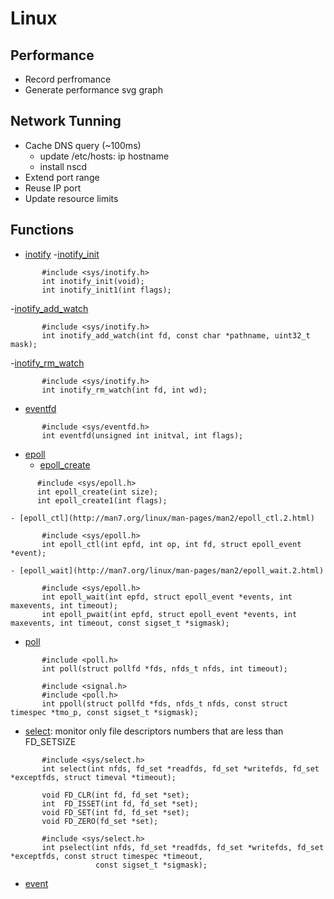 # Linux

## Performance
 - Record perfromance
 - Generate performance svg graph
 
## Network Tunning
  - Cache DNS query (~100ms)
    - update /etc/hosts:    ip hostname
    - install nscd
  - Extend port range
  - Reuse IP port
  - Update resource limits

## Functions
- [inotify](http://man7.org/linux/man-pages/man7/inotify.7.html)
   -[inotify_init](http://man7.org/linux/man-pages/man2/inotify_init.2.html)
```
       #include <sys/inotify.h>
       int inotify_init(void);
       int inotify_init1(int flags);
```     
   -[inotify_add_watch](http://man7.org/linux/man-pages/man2/inotify_add_watch.2.html)
```
       #include <sys/inotify.h>
       int inotify_add_watch(int fd, const char *pathname, uint32_t mask);   
```   
   -[inotify_rm_watch](http://man7.org/linux/man-pages/man2/inotify_rm_watch.2.html)
```
       #include <sys/inotify.h>
       int inotify_rm_watch(int fd, int wd);
```
   
- [eventfd](http://man7.org/linux/man-pages/man2/eventfd.2.html)
```
       #include <sys/eventfd.h>
       int eventfd(unsigned int initval, int flags);
```

- [epoll](http://man7.org/linux/man-pages/man7/epoll.7.html)
    - [epoll_create](http://man7.org/linux/man-pages/man2/epoll_create.2.html)
```
      #include <sys/epoll.h>
      int epoll_create(int size);
      int epoll_create1(int flags);
```
    - [epoll_ctl](http://man7.org/linux/man-pages/man2/epoll_ctl.2.html)
```
       #include <sys/epoll.h>
       int epoll_ctl(int epfd, int op, int fd, struct epoll_event *event);
```
    - [epoll_wait](http://man7.org/linux/man-pages/man2/epoll_wait.2.html)
```
       #include <sys/epoll.h>
       int epoll_wait(int epfd, struct epoll_event *events, int maxevents, int timeout);
       int epoll_pwait(int epfd, struct epoll_event *events, int maxevents, int timeout, const sigset_t *sigmask);
```

- [poll](http://man7.org/linux/man-pages/man2/poll.2.html)
```
       #include <poll.h>
       int poll(struct pollfd *fds, nfds_t nfds, int timeout);

       #include <signal.h>
       #include <poll.h>
       int ppoll(struct pollfd *fds, nfds_t nfds, const struct timespec *tmo_p, const sigset_t *sigmask);
```

- [select](http://man7.org/linux/man-pages/man2/select.2.html): monitor only file descriptors numbers that are less than FD_SETSIZE
```
       #include <sys/select.h>
       int select(int nfds, fd_set *readfds, fd_set *writefds, fd_set *exceptfds, struct timeval *timeout);

       void FD_CLR(int fd, fd_set *set);
       int  FD_ISSET(int fd, fd_set *set);
       void FD_SET(int fd, fd_set *set);
       void FD_ZERO(fd_set *set);

       #include <sys/select.h>
       int pselect(int nfds, fd_set *readfds, fd_set *writefds, fd_set *exceptfds, const struct timespec *timeout,
                   const sigset_t *sigmask);
```

- [event](http://man7.org/linux/man-pages/man3/event.3.html)
